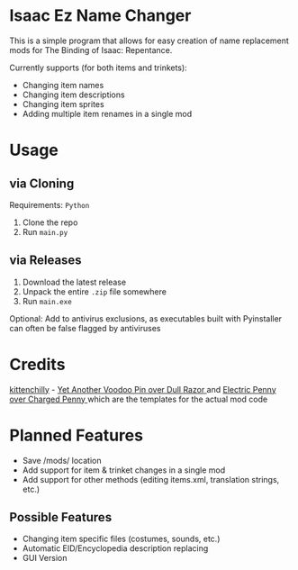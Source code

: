 # Isaac Ez Name Changer
This is a simple program that allows for easy creation of name replacement mods for The Binding of Isaac: Repentance.
 
Currently supports (for both items and trinkets): 
- Changing item names
- Changing item descriptions
- Changing item sprites
- Adding multiple item renames in a single mod

# Usage
## via Cloning
Requirements: `Python`
1. Clone the repo
2. Run `main.py`

## via Releases
1. Download the latest release
2. Unpack the entire `.zip` file somewhere
3. Run `main.exe`

Optional: Add to antivirus exclusions, as executables built with Pyinstaller can often be false flagged by antiviruses

# Credits
[kittenchilly](https://github.com/kittenchilly) - [Yet Another Voodoo Pin over Dull Razor
](https://steamcommunity.com/sharedfiles/filedetails/?id=2586699693) and [Electric Penny over Charged Penny
](https://steamcommunity.com/sharedfiles/filedetails/?id=2606524433) which are the templates for the actual mod code

# Planned Features
- Save /mods/ location
- Add support for item & trinket changes in a single mod
- Add support for other methods (editing items.xml, translation strings, etc.)

## Possible Features
- Changing item specific files (costumes, sounds, etc.)
- Automatic EID/Encyclopedia description replacing 
- GUI Version
